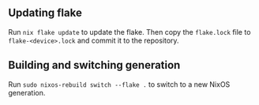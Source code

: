 ## Updating flake

Run `nix flake update` to update the flake. Then copy the `flake.lock` file to `flake-<device>.lock` and commit it to the repository.


## Building and switching generation

Run `sudo nixos-rebuild switch --flake .` to switch to a new NixOS generation.